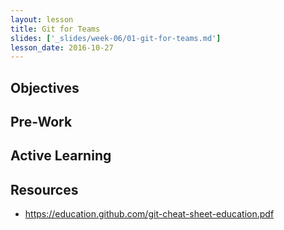 ```yaml
---
layout: lesson
title: Git for Teams
slides: ['_slides/week-06/01-git-for-teams.md']
lesson_date: 2016-10-27
---
```


## Objectives

## Pre-Work

## Active Learning

## Resources
- https://education.github.com/git-cheat-sheet-education.pdf
